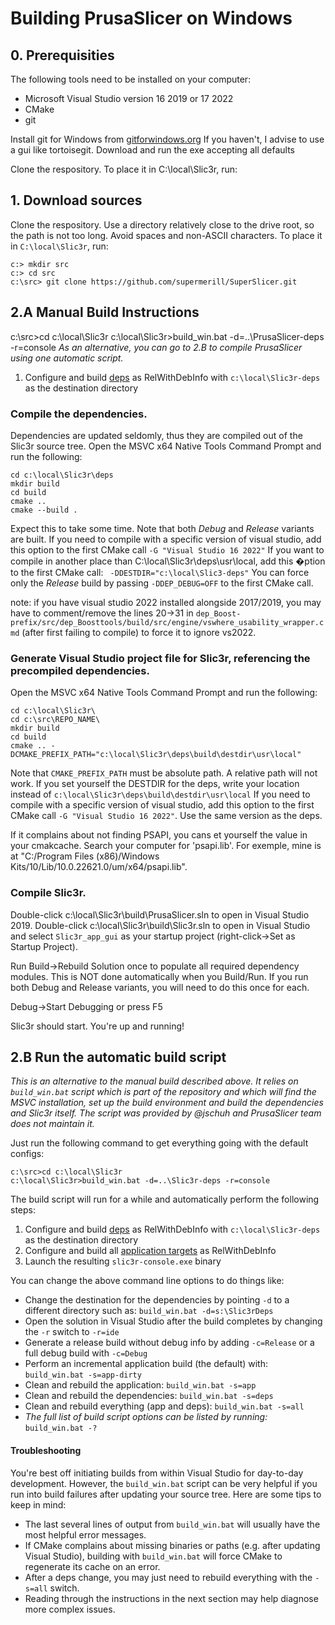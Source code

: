 # Building PrusaSlicer on Windows


## 0. Prerequisities

The following tools need to be installed on your computer:
- Microsoft Visual Studio version 16 2019 or 17 2022
- CMake
- git

Install git for Windows from [gitforwindows.org](https://gitforwindows.org/)
If you haven't, I advise to use a gui like tortoisegit.
Download and run the exe accepting all defaults


Clone the respository.  To place it in C:\local\Slic3r, run:


## 1. Download sources

Clone the respository. Use a directory relatively close to the drive root, so the path is not too long. Avoid spaces and non-ASCII characters. To place it in `C:\local\Slic3r`, run:
```
c:> mkdir src
c:> cd src
c:\src> git clone https://github.com/supermerill/SuperSlicer.git
```


## 2.A Manual Build Instructions

c:\src>cd c:\local\Slic3r
c:\local\Slic3r>build_win.bat -d=..\PrusaSlicer-deps -r=console
_As an alternative, you can go to 2.B to compile PrusaSlicer using one automatic script._

1. Configure and build [deps](#compile-the-dependencies) as RelWithDebInfo with `c:\local\Slic3r-deps` as the destination directory
### Compile the dependencies.
Dependencies are updated seldomly, thus they are compiled out of the Slic3r source tree.
Open the MSVC x64 Native Tools Command Prompt and run the following:
```
cd c:\local\Slic3r\deps
mkdir build
cd build
cmake ..
cmake --build .
```
Expect this to take some time. Note that both _Debug_ and _Release_ variants are built.
If you need to compile with a specific version of visual studio, add this option to the first CMake call `-G "Visual Studio 16 2022"`
If you want to compile in another place than C:\local\Slic3r\deps\usr\local, add this �ption to the first CMake call: ` -DDESTDIR="c:\local\Slic3-deps"`
 You can force only the _Release_ build by passing `-DDEP_DEBUG=OFF` to the first CMake call.

note: if you have visual studio 2022 installed alongside 2017/2019, you may have to comment/remove the lines 20->31 in `dep_Boost-prefix/src/dep_Boosttools/build/src/engine/vswhere_usability_wrapper.cmd` (after first failing to compile) to force it to ignore vs2022.

### Generate Visual Studio project file for Slic3r, referencing the precompiled dependencies.
Open the MSVC x64 Native Tools Command Prompt and run the following:
```
cd c:\local\Slic3r\
cd c:\src\REPO_NAME\
mkdir build
cd build
cmake .. -DCMAKE_PREFIX_PATH="c:\local\Slic3r\deps\build\destdir\usr\local"
```

Note that `CMAKE_PREFIX_PATH` must be absolute path. A relative path will not work.
If you set yourself the DESTDIR for the deps, write your location instead of `c:\local\Slic3r\deps\build\destdir\usr\local`
If you need to compile with a specific version of visual studio, add this option to the first CMake call `-G "Visual Studio 16 2022"`. Use the same version as the deps.

If it complains about not finding PSAPI, you cans et yourself the value in your cmakcache. Search your computer for 'psapi.lib'. For exemple, mine is at "C:/Program Files (x86)/Windows Kits/10/Lib/10.0.22621.0/um/x64/psapi.lib".

### Compile Slic3r. 

Double-click c:\local\Slic3r\build\PrusaSlicer.sln to open in Visual Studio 2019.
Double-click c:\local\Slic3r\build\Slic3r.sln to open in Visual Studio and select `Slic3r_app_gui` as your startup project (right-click->Set as Startup Project).

Run Build->Rebuild Solution once to populate all required dependency modules. This is NOT done automatically when you Build/Run. If you run both Debug and Release variants, you will need to do this once for each.

Debug->Start Debugging or press F5

Slic3r should start. You're up and running!




## 2.B Run the automatic build script

_This is an alternative to the manual build described above. It relies on `build_win.bat` script which is part of the repository and which will find the MSVC installation, set up the build environment and build the dependencies and Slic3r itself. The script was provided by @jschuh and PrusaSlicer team does not maintain it._

Just run the following command to get everything going with the default configs:

```
c:\src>cd c:\local\Slic3r
c:\local\Slic3r>build_win.bat -d=..\Slic3r-deps -r=console
```

The build script will run for a while and automatically perform the following steps:
1. Configure and build [deps](#compile-the-dependencies) as RelWithDebInfo with `c:\local\Slic3r-deps` as the destination directory
2. Configure and build all [application targets](#compile-slic3r) as RelWithDebInfo
3. Launch the resulting `slic3r-console.exe` binary

You can change the above command line options to do things like:
* Change the destination for the dependencies by pointing `-d` to a different directory such as: `build_win.bat -d=s:\Slic3rDeps`
* Open the solution in Visual Studio after the build completes by changing the `-r` switch to `-r=ide`
* Generate a release build without debug info by adding `-c=Release` or a full debug build with `-c=Debug`
* Perform an incremental application build (the default) with: `build_win.bat -s=app-dirty`
* Clean and rebuild the application: `build_win.bat -s=app`
* Clean and rebuild the dependencies: `build_win.bat -s=deps`
* Clean and rebuild everything (app and deps): `build_win.bat -s=all`
* _The full list of build script options can be listed by running:_ `build_win.bat -?`

#### Troubleshooting

You're best off initiating builds from within Visual Studio for day-to-day development. However, the `build_win.bat` script can be very helpful if you run into build failures after updating your source tree. Here are some tips to keep in mind:
* The last several lines of output from `build_win.bat` will usually have the most helpful error messages.
* If CMake complains about missing binaries or paths (e.g. after updating Visual Studio), building with `build_win.bat` will force CMake to regenerate its cache on an error.
* After a deps change, you may just need to rebuild everything with the `-s=all` switch.
* Reading through the instructions in the next section may help diagnose more complex issues.


